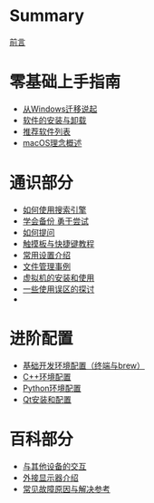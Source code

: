 # Summary

[前言](README.md)

# 零基础上手指南

- [从Windows迁移说起](./ForVeryBeginners/上手你的第一台MacBook.md)
- [软件的安装与卸载]()
- [推荐软件列表]()
- [macOS理念概述]()

# 通识部分

- [如何使用搜索引擎](./Common/SearchEngineHowTo.md)
- [学会备份 勇于尝试](./Common/BackupAndTry.md)
- [如何提问]()
- [触摸板与快捷键教程]()
- [常用设置介绍]()
- [文件管理事例]()
- [虚拟机的安装和使用]()
- [一些使用误区的探讨]()
- 
# 进阶配置

- [基础开发环境配置（终端与brew）](./Advanced/developmentEnvFromScratch.md)
- [C++环境配置]()
- [Python环境配置]()
- [Qt安装和配置]()

# 百科部分

- [与其他设备的交互]()
- [外接显示器介绍]()
- [常见故障原因与解决参考]()

